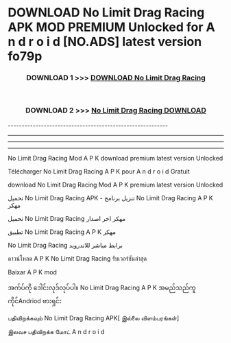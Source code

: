 # DOWNLOAD No Limit Drag Racing  APK MOD PREMIUM Unlocked for A n d r o i d [NO.ADS] latest version fo79p 



<div align="center">

<h3>DOWNLOAD 1 >>> <a href="https://getmod2.web.app/?judul=No Limit Drag Racing ">DOWNLOAD No Limit Drag Racing </a></h3><br>

<h3>DOWNLOAD 2 >>> <a href="https://getmod2.web.app/?judul=No Limit Drag Racing ">No Limit Drag Racing  DOWNLOAD </a></h3>

</div>
----------------------------------------------------------

----------------------------------------------------------

----------------------------------------------------------

----------------------------------------------------------

No Limit Drag Racing  Mod A P K download premium latest version Unlocked

Télécharger No Limit Drag Racing  A P K pour A n d r o i d Gratuit

download No Limit Drag Racing  Mod A P K premium latest version Unlocked

تحميل No Limit Drag Racing  APK - تنزيل برنامج No Limit Drag Racing  A P K مهكر

تحميل No Limit Drag Racing  مهكر اخر اصدار

تطبيق No Limit Drag Racing  A P K مهكر

No Limit Drag Racing  برابط مباشر للاندرويد

ดาวน์โหลด A P K No Limit Drag Racing  รับเวอร์ชันล่าสุด

Baixar A P K mod

အက်ပ်ကို ဒေါင်းလုဒ်လုပ်ပါ။ No Limit Drag Racing  A P K အမည်သည်ကူကိုင်Andriod ဗားရှင်း

பதிவிறக்கவும் No Limit Drag Racing  APK[ இல்லை விளம்பரங்கள்] 
 
இலவச பதிவிறக்க மோட் A n d r o i d



